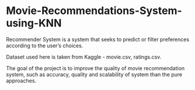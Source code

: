 # Movie-Recommendations-System-using-KNN
Recommender System is a system that seeks to predict or filter preferences according to the user’s choices.

Dataset used here is taken from Kaggle - movie.csv, ratings.csv.

The goal of the project is to improve the quality of movie recommendation system, such as accuracy, quality and scalability of system than the pure approaches.
